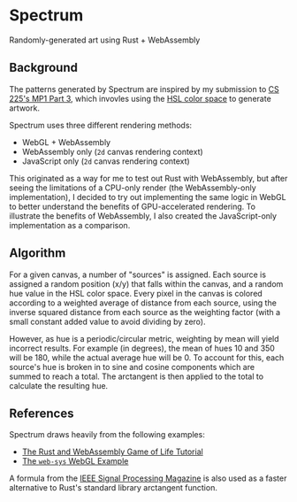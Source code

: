 # Spectrum

Randomly-generated art using Rust + WebAssembly

## Background

The patterns generated by Spectrum are inspired by my submission to [CS 225's MP1 Part 3](https://courses.engr.illinois.edu/cs225/fa2018/mps/1/#part-3-getting-creative), which invovles using the [HSL color space](https://en.wikipedia.org/wiki/HSL_and_HSV) to generate artwork.

Spectrum uses three different rendering methods:

- WebGL + WebAssembly
- WebAssembly only (`2d` canvas rendering context)
- JavaScript only (`2d` canvas rendering context)

This originated as a way for me to test out Rust with WebAssembly, but after seeing the limitations of a CPU-only render (the WebAssembly-only implementation), I decided to try out implementing the same logic in WebGL to better understand the benefits of GPU-accelerated rendering. To illustrate the benefits of WebAssembly, I also created the JavaScript-only implementation as a comparison.

## Algorithm

For a given canvas, a number of "sources" is assigned. Each source is assigned a random position (x/y) that falls within the canvas, and a random hue value in the HSL color space. Every pixel in the canvas is colored according to a weighted average of distance from each source, using the inverse squared distance from each source as the weighting factor (with a small constant added value to avoid dividing by zero).

However, as hue is a periodic/circular metric, weighting by mean will yield incorrect results. For example (in degrees), the mean of hues 10 and 350 will be 180, while the actual average hue will be 0. To account for this, each source's hue is broken in to sine and cosine components which are summed to reach a total. The arctangent is then applied to the total to calculate the resulting hue.

## References

Spectrum draws heavily from the following examples:

- [The Rust and WebAssembly Game of Life Tutorial](https://rustwasm.github.io/book/game-of-life/introduction.html)
- [The `web-sys` WebGL Example](https://rustwasm.github.io/wasm-bindgen/examples/webgl.html)

A formula from the [IEEE Signal Processing Magazine](http://www-labs.iro.umontreal.ca/~mignotte/IFT2425/Documents/EfficientApproximationArctgFunction.pdf) is also used as a faster alternative to Rust's standard library arctangent function.
